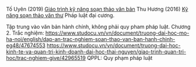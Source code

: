 Tố Uyên (2019) [Giáo trình kỹ năng soạn thảo văn bản](https://www.studocu.vn/vn/document/hoc-vien-ngoai-giao-viet-nam/van-hoa-viet-nam/giao-trinh-ki-nang-soan-thao-van-ban/63928099)
Thu Hương (2016) [Kỹ năng soạn thảo văn thư](https://www.studocu.vn/vn/document/dai-hoc-mo-dia-chat/trac-dia-co-so-1-btl/giao-trinh-soan-thao-van-ban-hanh-chinh-chinh-thuc/30461500)
Pháp luật đại cương.

Tập trung vào văn bản hành chính, không phải quy pham pháp luật. Chương 2. 
Trắc nghiệm:
https://www.studocu.vn/vn/document/truong-dai-hoc-mo-ha-noi/english/dap-an-trac-nghiem-soan-thao-van-ban-hanh-chinh-eg48/47674553
https://www.studocu.vn/vn/document/truong-dai-hoc-kinh-te-va-quan-tri-kinh-doanh-dai-hoc-thai-nguyen/giao-trinh-quan-tri-hoc/trac-nghiem-give/42965519
QPPL: Quy phạm pháp luật


